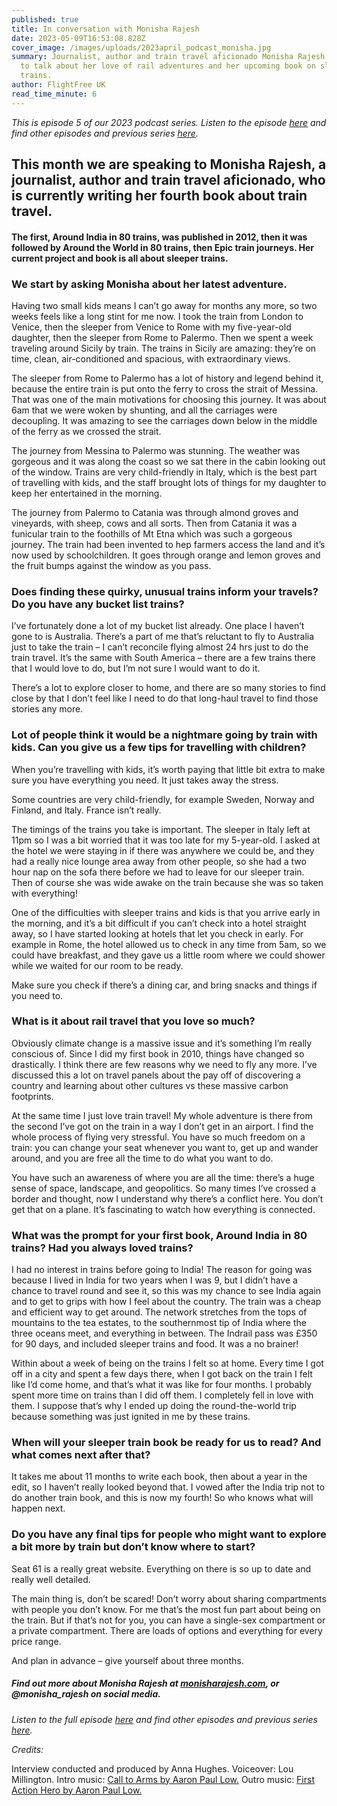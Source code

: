 ```yaml
---
published: true
title: In conversation with Monisha Rajesh
date: 2023-05-09T16:53:08.828Z
cover_image: /images/uploads/2023april_podcast_monisha.jpg
summary: Journalist, author and train travel aficionado Monisha Rajesh joins us
  to talk about her love of rail adventures and her upcoming book on sleeper
  trains.
author: FlightFree UK
read_time_minute: 6
---
```

*This is episode 5 of our 2023 podcast series. Listen to the episode [here](https://flightfreeuk.podbean.com/e/in-conversation-with-monisha-rajesh/) and find other episodes and previous series [here](https://flightfree.co.uk/podcast/).*

## This month we are speaking to Monisha Rajesh, a journalist, author and train travel aficionado, who is currently writing her fourth book about train travel.

#### The first, Around India in 80 trains, was published in 2012, then it was followed by Around the World in 80 trains, then Epic train journeys. Her current project and book is all about sleeper trains. 

### We start by asking Monisha about her latest adventure.

Having two small kids means I can’t go away for months any more, so two weeks feels like a long stint for me now. I took the train from London to Venice, then the sleeper from Venice to Rome with my five-year-old daughter, then the sleeper from Rome to Palermo. Then we spent a week traveling around Sicily by train. The trains in Sicily are amazing: they’re on time, clean, air-conditioned and spacious, with extraordinary views.

The sleeper from Rome to Palermo has a lot of history and legend behind it, because the entire train is put onto the ferry to cross the strait of Messina. That was one of the main motivations for choosing this journey. It was about 6am that we were woken by shunting, and all the carriages were decoupling. It was amazing to see the carriages down below in the middle of the ferry as we crossed the strait.

The journey from Messina to Palermo was stunning. The weather was gorgeous and it was along the coast so we sat there in the cabin looking out of the window. Trains are very child-friendly in Italy, which is the best part of travelling with kids, and the staff brought lots of things for my daughter to keep her entertained in the morning. 

The journey from Palermo to Catania was through almond groves and vineyards, with sheep, cows and all sorts. Then from Catania it was a funicular train to the foothills of Mt Etna which was such a gorgeous journey. The train had been invented to hep farmers access the land and it’s now used by schoolchildren. It goes through orange and lemon groves and the fruit bumps against the window as you pass.

### Does finding these quirky, unusual trains inform your travels? Do you have any bucket list trains?

I’ve fortunately done a lot of my bucket list already. One place I haven’t gone to is Australia. There’s a part of me that’s reluctant to fly to Australia just to take the train – I can’t reconcile flying almost 24 hrs just to do the train travel. It’s the same with South America – there are a few trains there that I would love to do, but I’m not sure I would want to do it. 

There’s a lot to explore closer to home, and there are so many stories to find close by that I don’t feel like I need to do that long-haul travel to find those stories any more. 

### Lot of people think it would be a nightmare going by train with kids. Can you give us a few tips for travelling with children?

When you’re travelling with kids, it’s worth paying that little bit extra to make sure you have everything you need. It just takes away the stress. 

Some countries are very child-friendly, for example Sweden, Norway and Finland, and Italy. France isn’t really.

The timings of the trains you take is important. The sleeper in Italy left at 11pm so I was a bit worried that it was too late for my 5-year-old. I asked at the hotel we were staying in if there was anywhere we could be, and they had a really nice lounge area away from other people, so she had a two hour nap on the sofa there before we had to leave for our sleeper train. Then of course she was wide awake on the train because she was so taken with everything!

One of the difficulties with sleeper trains and kids is that you arrive early in the morning, and it’s a bit difficult if you can’t check into a hotel straight away, so I have started looking at hotels that let you check in early. For example in Rome, the hotel allowed us to check in any time from 5am, so we could have breakfast, and they gave us a little room where we could shower while we waited for our room to be ready. 

Make sure you check if there’s a dining car, and bring snacks and things if you need to.

### What is it about rail travel that you love so much?

Obviously climate change is a massive issue and it’s something I’m really conscious of. Since I did my first book in 2010, things have changed so drastically. I think there are few reasons why we need to fly any more. I’ve discussed this a lot on travel panels about the pay off of discovering a country and learning about other cultures vs these massive carbon footprints. 

At the same time I just love train travel! My whole adventure is there from the second I’ve got on the train in a way I don’t get in an airport. I find the whole process of flying very stressful. You have so much freedom on a train: you can change your seat whenever you want to, get up and wander around, and you are free all the time to do what you want to do.

You have such an awareness of where you are all the time: there’s a huge sense of space, landscape, and geopolitics. So many times I’ve crossed a border and thought, now I understand why there’s a conflict here. You don’t get that on a plane. It’s fascinating to watch how everything is connected.

### What was the prompt for your first book, Around India in 80 trains? Had you always loved trains? 

I had no interest in trains before going to India! The reason for going was because I lived in India for two years when I was 9, but I didn’t have a chance to travel round and see it, so this was my chance to see India again and to get to grips with how I feel about the country. The train was a cheap and efficient way to get around. The network stretches from the tops of mountains to the tea estates, to the southernmost tip of India where the three oceans meet, and everything in between. The Indrail pass was £350 for 90 days, and included sleeper trains and food. It was a no brainer! 

Within about a week of being on the trains I felt so at home. Every time I got off in a city and spent a few days there, when I got back on the train I felt like I’d come home, and that’s what it was like for four months. I probably spent more time on trains than I did off them. I completely fell in love with them. I suppose that’s why I ended up doing the round-the-world trip because something was just ignited in me by these trains. 

### When will your sleeper train book be ready for us to read? And what comes next after that?

It takes me about 11 months to write each book, then about a year in the edit, so I haven’t really looked beyond that. I vowed after the India trip not to do another train book, and this is now my fourth! So who knows what will happen next.

### Do you have any final tips for people who might want to explore a bit more by train but don’t know where to start? 

Seat 61 is a really great website. Everything on there is so up to date and really well detailed. 

The main thing is, don’t be scared! Don’t worry about sharing compartments with people you don’t know. For me that’s the most fun part about being on the train. But if that’s not for you, you can have a single-sex compartment or a private compartment. There are loads of options and everything for every price range. 

And plan in advance – give yourself about three months. 

##### Find out more about Monisha Rajesh at [monisharajesh.com](http://monisharajesh.com), or @monisha_rajesh on social media.

*Listen to the full episode [here](https://flightfreeuk.podbean.com/e/in-conversation-with-monisha-rajesh/) and find other episodes and previous series [here](https://flightfree.co.uk/podcast/).* 

*Credits:*

Interview conducted and produced by Anna Hughes. Voiceover: Lou Millington. Intro music: [](https://uppbeat.io/t/dan-barton/the-executive-lounge) [Call to Arms by Aaron Paul Low.](https://uppbeat.io/t/aaron-paul-low/call-to-arms) Outro music: [First Action Hero by Aaron Paul Low.](https://uppbeat.io/t/aaron-paul-low/first-action-hero)